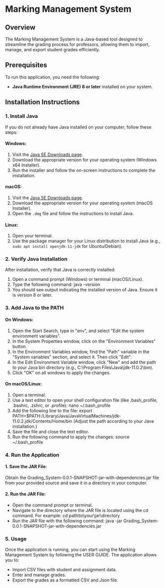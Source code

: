 # Marking Management System

## Overview
The Marking Management System is a Java-based tool designed to streamline the grading process for professors, allowing them to import, manage, and export student grades efficiently.

## Prerequisites
To run this application, you need the following:
- **Java Runtime Environment (JRE) 8 or later** installed on your system.

## Installation Instructions

### 1. Install Java
If you do not already have Java installed on your computer, follow these steps:

#### Windows:
1. Visit the [Java SE Downloads page](https://www.oracle.com/java/technologies/javase-jdk11-downloads.html).
2. Download the appropriate version for your operating system (Windows x64 Installer).
3. Run the installer and follow the on-screen instructions to complete the installation.

#### macOS:
1. Visit the [Java SE Downloads page](https://www.oracle.com/java/technologies/javase-jdk11-downloads.html).
2. Download the appropriate version for your operating system (macOS Installer).
3. Open the `.dmg` file and follow the instructions to install Java.

#### Linux:
1. Open your terminal.
2. Use the package manager for your Linux distribution to install Java (e.g., `sudo apt install openjdk-11-jdk` for Ubuntu/Debian).

### 2. Verify Java Installation
After installation, verify that Java is correctly installed:

1. Open a command prompt (Windows) or terminal (macOS/Linux).
2. Type the following command:
   java -version
3.	You should see output indicating the installed version of Java. Ensure it is version 8 or later.

### 3.	Add Java to the PATH

#### On Windows:
1.	Open the Start Search, type in "env", and select "Edit the system environment variables".
2.	In the System Properties window, click on the "Environment Variables" button.
3.	In the Environment Variables window, find the "Path" variable in the "System variables" section, and select it. Then click "Edit".
4.	In the Edit Environment Variable window, click "New" and add the path to your Java bin directory (e.g., C:\Program Files\Java\jdk-11.0.2\bin).
5.	Click "OK" on all windows to apply the changes.

#### On macOS/Linux:
1.	Open a terminal.
2.	Use a text editor to open your shell configuration file (like .bash_profile, .bashrc, .zshrc, or .profile): nano ~/.bash_profile
3.	Add the following line to the file: export PATH=$PATH:/Library/Java/JavaVirtualMachines/jdk-11.0.2.jdk/Contents/Home/bin
(Adjust the path according to your Java installation.)
4.	Save the file and close the text editor.
5.	Run the following command to apply the changes:  source ~/.bash_profile


### 4.	Run the Application

#### 1.	Save the JAR File:
Obtain the Grading_System-0.0.1-SNAPSHOT-jar-with-dependencies.jar file from your provided source and save it in a directory in your computer.

#### 2.	Run the JAR File:
- Open the command prompt or terminal.
- Navigate to the directory where the JAR file is located using the cd command. For example:
cd path\to\your\jar\directory
- Run the JAR file with the following command:
java -jar Grading_System-0.0.1-SNAPSHOT-jar-with-dependencies.jar


### 5.	Usage
Once the application is running, you can start using the Marking Management System by following the USER GUIDE. The application allows you to:
- Import CSV files with student and assignment data.
- Enter and manage grades.
- Export the grades as a formatted CSV and Json file.

